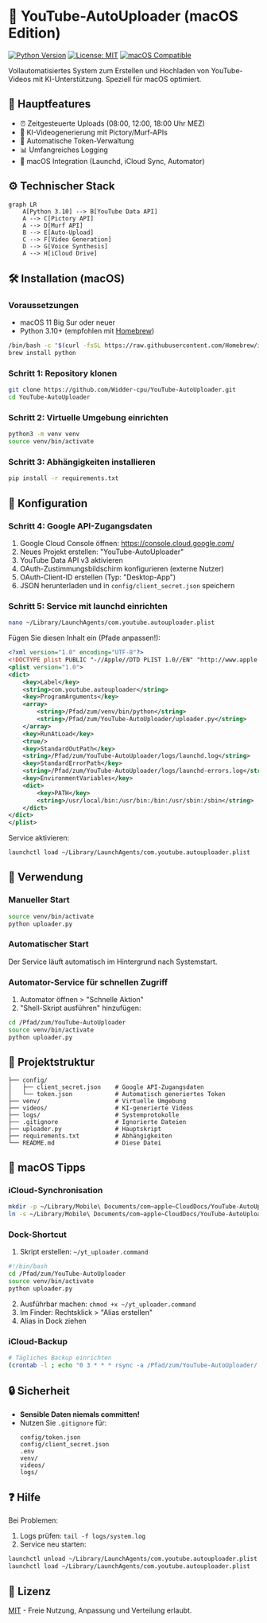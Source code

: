 # 🚀 YouTube-AutoUploader (macOS Edition)

[![Python Version](https://img.shields.io/badge/python-3.10%2B-blue)](https://www.python.org/)
[![License: MIT](https://img.shields.io/badge/License-MIT-yellow.svg)](https://opensource.org/licenses/MIT)
[![macOS Compatible](https://img.shields.io/badge/macOS-compatible-brightgreen)](https://www.apple.com/macos)

Vollautomatisiertes System zum Erstellen und Hochladen von YouTube-Videos mit KI-Unterstützung. Speziell für macOS optimiert.

## 🌟 Hauptfeatures
- ⏰ Zeitgesteuerte Uploads (08:00, 12:00, 18:00 Uhr MEZ)
- 🤖 KI-Videogenerierung mit Pictory/Murf-APIs
- 🔐 Automatische Token-Verwaltung
- 📊 Umfangreiches Logging
- 🍏 macOS Integration (Launchd, iCloud Sync, Automator)

## ⚙️ Technischer Stack
```mermaid
graph LR
    A[Python 3.10] --> B[YouTube Data API]
    A --> C[Pictory API]
    A --> D[Murf API]
    B --> E[Auto-Upload]
    C --> F[Video Generation]
    D --> G[Voice Synthesis]
    A --> H[iCloud Drive]
```

## 🛠️ Installation (macOS)

### Voraussetzungen
- macOS 11 Big Sur oder neuer
- Python 3.10+ (empfohlen mit [Homebrew](https://brew.sh/))
```bash
/bin/bash -c "$(curl -fsSL https://raw.githubusercontent.com/Homebrew/install/HEAD/install.sh)"
brew install python
```

### Schritt 1: Repository klonen
```bash
git clone https://github.com/Widder-cpu/YouTube-AutoUploader.git
cd YouTube-AutoUploader
```

### Schritt 2: Virtuelle Umgebung einrichten
```bash
python3 -m venv venv
source venv/bin/activate
```

### Schritt 3: Abhängigkeiten installieren
```bash
pip install -r requirements.txt
```

## 🔧 Konfiguration

### Schritt 4: Google API-Zugangsdaten
1. Google Cloud Console öffnen: https://console.cloud.google.com/
2. Neues Projekt erstellen: "YouTube-AutoUploader"
3. YouTube Data API v3 aktivieren
4. OAuth-Zustimmungsbildschirm konfigurieren (externe Nutzer)
5. OAuth-Client-ID erstellen (Typ: "Desktop-App")
6. JSON herunterladen und in `config/client_secret.json` speichern

### Schritt 5: Service mit launchd einrichten
```bash
nano ~/Library/LaunchAgents/com.youtube.autouploader.plist
```

Fügen Sie diesen Inhalt ein (Pfade anpassen!):
```xml
<?xml version="1.0" encoding="UTF-8"?>
<!DOCTYPE plist PUBLIC "-//Apple//DTD PLIST 1.0//EN" "http://www.apple.com/DTDs/PropertyList-1.0.dtd">
<plist version="1.0">
<dict>
    <key>Label</key>
    <string>com.youtube.autouploader</string>
    <key>ProgramArguments</key>
    <array>
        <string>/Pfad/zum/venv/bin/python</string>
        <string>/Pfad/zum/YouTube-AutoUploader/uploader.py</string>
    </array>
    <key>RunAtLoad</key>
    <true/>
    <key>StandardOutPath</key>
    <string>/Pfad/zum/YouTube-AutoUploader/logs/launchd.log</string>
    <key>StandardErrorPath</key>
    <string>/Pfad/zum/YouTube-AutoUploader/logs/launchd-errors.log</string>
    <key>EnvironmentVariables</key>
    <dict>
        <key>PATH</key>
        <string>/usr/local/bin:/usr/bin:/bin:/usr/sbin:/sbin</string>
    </dict>
</dict>
</plist>
```

Service aktivieren:
```bash
launchctl load ~/Library/LaunchAgents/com.youtube.autouploader.plist
```

## 🚀 Verwendung

### Manueller Start
```bash
source venv/bin/activate
python uploader.py
```

### Automatischer Start
Der Service läuft automatisch im Hintergrund nach Systemstart.

### Automator-Service für schnellen Zugriff
1. Automator öffnen > "Schnelle Aktion"
2. "Shell-Skript ausführen" hinzufügen:
```bash
cd /Pfad/zum/YouTube-AutoUploader
source venv/bin/activate
python uploader.py
```

## 📂 Projektstruktur
```
├── config/
│   ├── client_secret.json    # Google API-Zugangsdaten
│   └── token.json            # Automatisch generiertes Token
├── venv/                     # Virtuelle Umgebung
├── videos/                   # KI-generierte Videos
├── logs/                     # Systemprotokolle
├── .gitignore                # Ignorierte Dateien
├── uploader.py               # Hauptskript
├── requirements.txt          # Abhängigkeiten
└── README.md                 # Diese Datei
```

## 🍎 macOS Tipps

### iCloud-Synchronisation
```bash
mkdir -p ~/Library/Mobile\ Documents/com~apple~CloudDocs/YouTube-AutoUploader
ln -s ~/Library/Mobile\ Documents/com~apple~CloudDocs/YouTube-AutoUploader/ config/icloud
```

### Dock-Shortcut
1. Skript erstellen: `~/yt_uploader.command`
```bash
#!/bin/bash
cd /Pfad/zum/YouTube-AutoUploader
source venv/bin/activate
python uploader.py
```
2. Ausführbar machen: `chmod +x ~/yt_uploader.command`
3. Im Finder: Rechtsklick > "Alias erstellen"
4. Alias in Dock ziehen

### iCloud-Backup
```bash
# Tägliches Backup einrichten
(crontab -l ; echo "0 3 * * * rsync -a /Pfad/zum/YouTube-AutoUploader/ ~/Library/Mobile\ Documents/com~apple~CloudDocs/YouTube-Backup/") | crontab -
```

## 🔒 Sicherheit
- **Sensible Daten niemals committen!**
- Nutzen Sie `.gitignore` für:
  ```
  config/token.json
  config/client_secret.json
  .env
  venv/
  videos/
  logs/
  ```

## ❓ Hilfe
Bei Problemen:
1. Logs prüfen: `tail -f logs/system.log`
2. Service neu starten: 
```bash
launchctl unload ~/Library/LaunchAgents/com.youtube.autouploader.plist
launchctl load ~/Library/LaunchAgents/com.youtube.autouploader.plist
```

## 📜 Lizenz
[MIT](https://choosealicense.com/licenses/mit/) - Freie Nutzung, Anpassung und Verteilung erlaubt.

